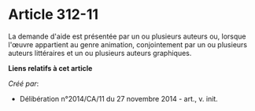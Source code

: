 # Article 312-11

La demande d'aide est présentée par un ou plusieurs auteurs ou, lorsque l'œuvre appartient au genre animation, conjointement
par un ou plusieurs auteurs littéraires et un ou plusieurs auteurs graphiques.

**Liens relatifs à cet article**

_Créé par_:

  - Délibération n°2014/CA/11 du 27 novembre 2014 - art., v. init.
